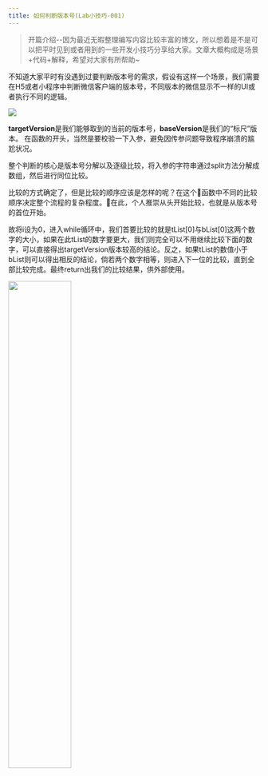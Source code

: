 ```yaml
---
title: 如何判断版本号(Lab小技巧-001)
---
```


>   开篇介绍--因为最近无暇整理编写内容比较丰富的博文，所以想着是不是可以把平时见到或者用到的一些开发小技巧分享给大家。文章大概构成是场景+代码+解释，希望对大家有所帮助~

不知道大家平时有没遇到过要判断版本号的需求，假设有这样一个场景，我们需要在H5或者小程序中判断微信客户端的版本号，不同版本的微信显示不一样的UI或者执行不同的逻辑。

<img src="./cool--001.png" />

**targetVersion**是我们能够取到的当前的版本号，**baseVersion**是我们的“标尺”版本。 在函数的开头，当然是要校验一下入参，避免因传参问题导致程序崩溃的尴尬状况。

整个判断的核心是版本号分解以及逐级比较，将入参的字符串通过split方法分解成数组，然后进行同位比较。

比较的方式确定了，但是比较的顺序应该是怎样的呢？在这个函数中不同的比较顺序决定整个流程的复杂程度。在此，个人推崇从头开始比较，也就是从版本号的首位开始。

故将i设为0，进入while循环中，我们首要比较的就是tList[0]与bList[0]这两个数字的大小，如果在此tList的数字要更大，我们则完全可以不用继续比较下面的数字，可以直接得出targetVersion版本较高的结论。反之，如果tList的数值小于bList则可以得出相反的结论，倘若两个数字相等，则进入下一位的比较，直到全部比较完成。最终return出我们的比较结果，供外部使用。

<img src="https://user-gold-cdn.xitu.io/2017/12/24/16087d7ac487f37c?w=375&h=524&f=png&s=118753" width=50% />